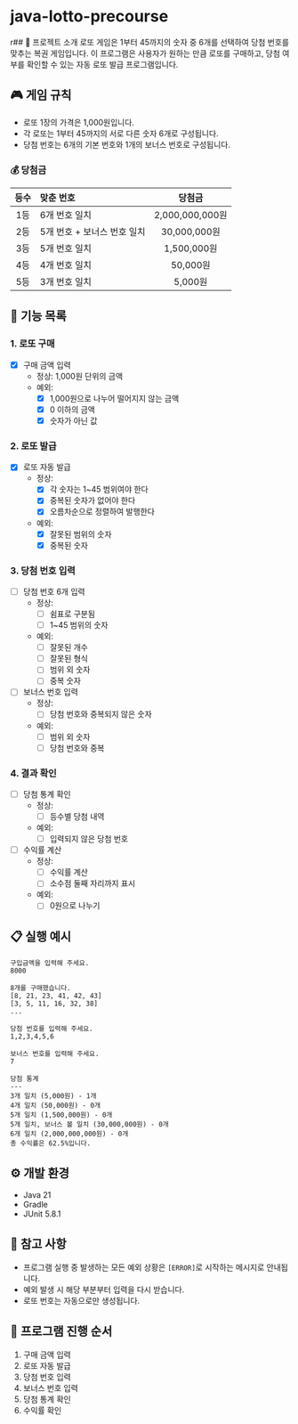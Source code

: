 # java-lotto-precourse

r## 📝 프로젝트 소개
로또 게임은 1부터 45까지의 숫자 중 6개를 선택하여 당첨 번호를 맞추는 복권 게임입니다.
이 프로그램은 사용자가 원하는 만큼 로또를 구매하고, 당첨 여부를 확인할 수 있는 자동 로또 발급 프로그램입니다.

## 🎮 게임 규칙
- 로또 1장의 가격은 1,000원입니다.
- 각 로또는 1부터 45까지의 서로 다른 숫자 6개로 구성됩니다.
- 당첨 번호는 6개의 기본 번호와 1개의 보너스 번호로 구성됩니다.

### 💰 당첨금
|등수|맞춘 번호|당첨금|
|:---:|:---|:---:|
|1등|6개 번호 일치|2,000,000,000원|
|2등|5개 번호 + 보너스 번호 일치|30,000,000원|
|3등|5개 번호 일치|1,500,000원|
|4등|4개 번호 일치|50,000원|
|5등|3개 번호 일치|5,000원|

## 🎯 기능 목록

### 1. 로또 구매
- [x] 구매 금액 입력
    - 정상: 1,000원 단위의 금액
    - 예외:
        - [x] 1,000원으로 나누어 떨어지지 않는 금액
        - [x] 0 이하의 금액
        - [x] 숫자가 아닌 값

### 2. 로또 발급
- [x] 로또 자동 발급
    - 정상: 
        - [x] 각 숫자는 1~45 범위여야 한다
        - [x] 중복된 숫자가 없어야 한다
        - [x] 오름차순으로 정렬하여 발행한다
    - 예외:
        - [x] 잘못된 범위의 숫자
        - [x] 중복된 숫자

### 3. 당첨 번호 입력
- [ ] 당첨 번호 6개 입력
    - 정상: 
        - [ ] 쉼표로 구분됨
        - [ ] 1~45 범위의 숫자
    - 예외:
        - [ ] 잘못된 개수
        - [ ] 잘못된 형식
        - [ ] 범위 외 숫자
        - [ ] 중복 숫자
- [ ] 보너스 번호 입력
    - 정상: 
        - [ ] 당첨 번호와 중복되지 않은 숫자
    - 예외:
        - [ ] 범위 외 숫자
        - [ ] 당첨 번호와 중복

### 4. 결과 확인
- [ ] 당첨 통계 확인
    - 정상:
        - [ ] 등수별 당첨 내역
    - 예외:
        - [ ] 입력되지 않은 당첨 번호
- [ ] 수익률 계산
    - 정상: 
      - [ ] 수익률 계산
      - [ ] 소수점 둘째 자리까지 표시
    - 예외:
        - [ ] 0원으로 나누기

## 📋 실행 예시
```
구입금액을 입력해 주세요.
8000

8개를 구매했습니다.
[8, 21, 23, 41, 42, 43]
[3, 5, 11, 16, 32, 38]
...

당첨 번호를 입력해 주세요.
1,2,3,4,5,6

보너스 번호를 입력해 주세요.
7

당첨 통계
---
3개 일치 (5,000원) - 1개
4개 일치 (50,000원) - 0개
5개 일치 (1,500,000원) - 0개
5개 일치, 보너스 볼 일치 (30,000,000원) - 0개
6개 일치 (2,000,000,000원) - 0개
총 수익률은 62.5%입니다.
```

## ⚙️ 개발 환경
- Java 21
- Gradle
- JUnit 5.8.1

## 📌 참고 사항
- 프로그램 실행 중 발생하는 모든 예외 상황은 `[ERROR]`로 시작하는 메시지로 안내됩니다.
- 예외 발생 시 해당 부분부터 입력을 다시 받습니다.
- 로또 번호는 자동으로만 생성됩니다.

## 🔄 프로그램 진행 순서
1. 구매 금액 입력
2. 로또 자동 발급
3. 당첨 번호 입력
4. 보너스 번호 입력
5. 당첨 통계 확인
6. 수익률 확인